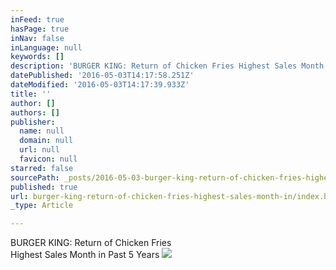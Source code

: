 ```yaml
---
inFeed: true
hasPage: true
inNav: false
inLanguage: null
keywords: []
description: 'BURGER KING: Return of Chicken Fries Highest Sales Month in Past 5 Years '
datePublished: '2016-05-03T14:17:58.251Z'
dateModified: '2016-05-03T14:17:39.933Z'
title: ''
author: []
authors: []
publisher:
  name: null
  domain: null
  url: null
  favicon: null
starred: false
sourcePath: _posts/2016-05-03-burger-king-return-of-chicken-fries-highest-sales-month-in.md
published: true
url: burger-king-return-of-chicken-fries-highest-sales-month-in/index.html
_type: Article

---
```

BURGER KING: Return of Chicken Fries  
Highest Sales Month in Past 5 Years
![](https://the-grid-user-content.s3-us-west-2.amazonaws.com/72ab2c09-5f40-4b37-840f-aab1c3b17acf.jpg)